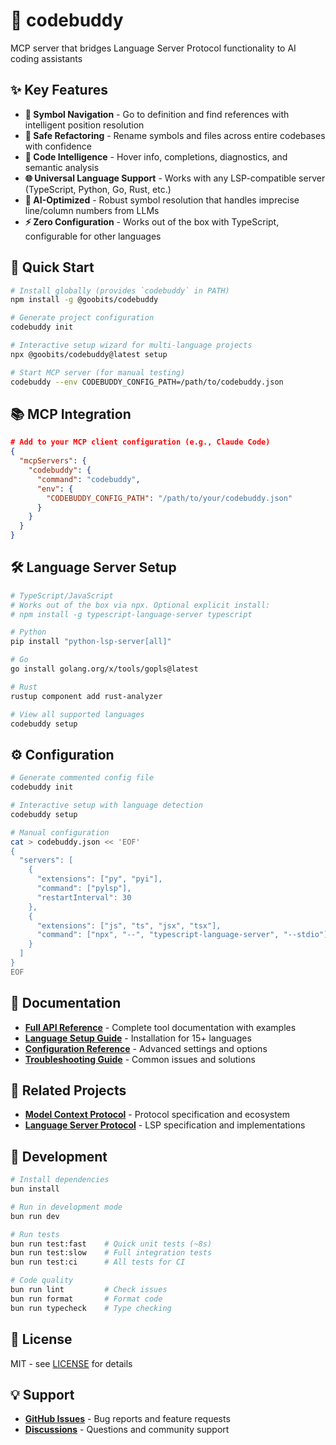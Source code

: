 # 🔗 codebuddy
MCP server that bridges Language Server Protocol functionality to AI coding assistants

## ✨ Key Features
- **🎯 Symbol Navigation** - Go to definition and find references with intelligent position resolution
- **🔧 Safe Refactoring** - Rename symbols and files across entire codebases with confidence
- **🧠 Code Intelligence** - Hover info, completions, diagnostics, and semantic analysis
- **🌐 Universal Language Support** - Works with any LSP-compatible server (TypeScript, Python, Go, Rust, etc.)
- **🤖 AI-Optimized** - Robust symbol resolution that handles imprecise line/column numbers from LLMs
- **⚡ Zero Configuration** - Works out of the box with TypeScript, configurable for other languages

## 🚀 Quick Start
```bash
# Install globally (provides `codebuddy` in PATH)
npm install -g @goobits/codebuddy

# Generate project configuration
codebuddy init

# Interactive setup wizard for multi-language projects
npx @goobits/codebuddy@latest setup

# Start MCP server (for manual testing)
codebuddy --env CODEBUDDY_CONFIG_PATH=/path/to/codebuddy.json
```

## 📚 MCP Integration
```json
# Add to your MCP client configuration (e.g., Claude Code)
{
  "mcpServers": {
    "codebuddy": {
      "command": "codebuddy",
      "env": {
        "CODEBUDDY_CONFIG_PATH": "/path/to/your/codebuddy.json"
      }
    }
  }
}
```

## 🛠️ Language Server Setup
```bash
# TypeScript/JavaScript
# Works out of the box via npx. Optional explicit install:
# npm install -g typescript-language-server typescript

# Python
pip install "python-lsp-server[all]"

# Go
go install golang.org/x/tools/gopls@latest

# Rust  
rustup component add rust-analyzer

# View all supported languages
codebuddy setup
```

## ⚙️ Configuration
```bash
# Generate commented config file
codebuddy init

# Interactive setup with language detection
codebuddy setup

# Manual configuration
cat > codebuddy.json << 'EOF'
{
  "servers": [
    {
      "extensions": ["py", "pyi"], 
      "command": ["pylsp"],
      "restartInterval": 30
    },
    {
      "extensions": ["js", "ts", "jsx", "tsx"],
      "command": ["npx", "--", "typescript-language-server", "--stdio"]
    }
  ]
}
EOF
```

## 📖 Documentation
- **[Full API Reference](docs/api.md)** - Complete tool documentation with examples
- **[Language Setup Guide](docs/languages.md)** - Installation for 15+ languages
- **[Configuration Reference](docs/configuration.md)** - Advanced settings and options
- **[Troubleshooting Guide](docs/troubleshooting.md)** - Common issues and solutions

## 🔗 Related Projects
- **[Model Context Protocol](https://github.com/modelcontextprotocol/servers)** - Protocol specification and ecosystem
- **[Language Server Protocol](https://langserver.org/)** - LSP specification and implementations

## 🧪 Development
```bash
# Install dependencies  
bun install

# Run in development mode
bun run dev

# Run tests
bun run test:fast    # Quick unit tests (~8s)
bun run test:slow    # Full integration tests
bun run test:ci      # All tests for CI

# Code quality
bun run lint         # Check issues
bun run format       # Format code  
bun run typecheck    # Type checking
```

## 📝 License
MIT - see [LICENSE](LICENSE) for details

## 💡 Support
- **[GitHub Issues](https://github.com/ktnyt/codebuddy/issues)** - Bug reports and feature requests
- **[Discussions](https://github.com/ktnyt/codebuddy/discussions)** - Questions and community support
